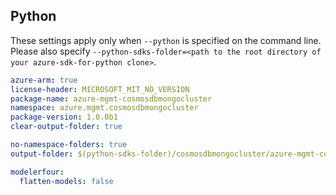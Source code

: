 ## Python

These settings apply only when `--python` is specified on the command line.
Please also specify `--python-sdks-folder=<path to the root directory of your azure-sdk-for-python clone>`.

``` yaml $(python)
azure-arm: true
license-header: MICROSOFT_MIT_NO_VERSION
package-name: azure-mgmt-cosmosdbmongocluster
namespace: azure.mgmt.cosmosdbmongocluster
package-version: 1.0.0b1
clear-output-folder: true
```

``` yaml $(python)
no-namespace-folders: true
output-folder: $(python-sdks-folder)/cosmosdbmongocluster/azure-mgmt-cosmosdbmongocluster/azure/mgmt/cosmosdbmongocluster
```

``` yaml $(python)
modelerfour:
  flatten-models: false
```
